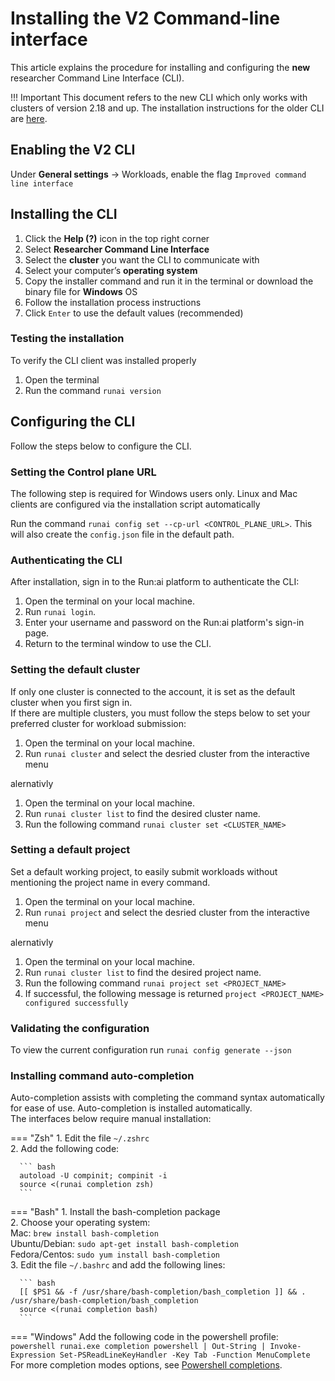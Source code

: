 # Installing the V2 Command-line interface

This article explains the procedure for installing and configuring the __new__ researcher Command Line Interface (CLI). 

!!! Important
      This document refers to the new CLI which only works with clusters of version 2.18 and up. 
      The installation instructions for the older CLI are [here](cli-install.md).



## Enabling the V2 CLI

Under **General settings** → Workloads, enable the flag `Improved command line interface`

## Installing the CLI

1. Click the **Help (?)** icon in the top right corner  
2. Select **Researcher Command Line Interface**  
3. Select the **cluster** you want the CLI to communicate with  
4. Select your computer’s **operating system**  
5. Copy the installer command and run it in the terminal or download the binary file for **Windows** OS
6. Follow the installation process instructions  
7. Click `Enter` to use the default values (recommended)

### Testing the installation

To verify the CLI client was installed properly

1. Open the terminal  
2. Run the command `runai version`

## Configuring the CLI

Follow the steps below to configure the CLI.


### Setting the Control plane URL
The following step is required for Windows users only. Linux and Mac clients are configured via the installation script automatically

Run the command `runai config set --cp-url <CONTROL_PLANE_URL>`. 
This will also create the `config.json` file in the default path.

### Authenticating the CLI

After installation, sign in to the Run:ai platform to authenticate the CLI:

1. Open the terminal on your local machine. 
2. Run `runai login`.
3. Enter your username and password on the Run:ai platform's sign-in page. 
4. Return to the terminal window to use the CLI.

### Setting the default cluster

If only one cluster is connected to the account, it is set as the default cluster when you first sign in.  
 If there are multiple clusters, you must follow the steps below to set your preferred cluster for workload submission:

1. Open the terminal on your local machine.  
2. Run `runai cluster` and select the desried cluster from the interactive menu

alernativly  

1. Open the terminal on your local machine.  
2. Run `runai cluster list` to find the desired cluster name.  
3. Run the following command `runai cluster set <CLUSTER_NAME>`

### Setting a default project

Set a default working project, to easily submit workloads without mentioning the project name in every command.


1. Open the terminal on your local machine.  
2. Run `runai project` and select the desried cluster from the interactive menu

alernativly  

1. Open the terminal on your local machine.  
2. Run `runai cluster list` to find the desired project name.  
3. Run the following command `runai project set <PROJECT_NAME>`  
4. If successful, the following message is returned `project <PROJECT_NAME> configured successfully`  


### Validating the configuration
To view the current configuration run `runai config generate --json`

### Installing command auto-completion

Auto-completion assists with completing the command syntax automatically for ease of use. Auto-completion is installed automatically.  
 The interfaces below require manual installation:

=== "Zsh"
      1. Edit the file `~/.zshrc`  
      2. Add the following code:

      ``` bash
      autoload -U compinit; compinit -i
      source <(runai completion zsh)
      ```

=== "Bash"
      1. Install the bash-completion package  
      2. Choose your operating system:  
         Mac: `brew install bash-completion`  
         Ubuntu/Debian: `sudo apt-get install bash-completion`  
         Fedora/Centos: `sudo yum install bash-completion`  
      3. Edit the file `~/.bashrc` and add the following lines:

      ``` bash
      [[ $PS1 && -f /usr/share/bash-completion/bash_completion ]] && . /usr/share/bash-completion/bash_completion
      source <(runai completion bash)
      ```

=== "Windows"
    Add the following code in the powershell profile:
    ```powershell
    runai.exe completion powershell | Out-String | Invoke-Expression
    Set-PSReadLineKeyHandler -Key Tab -Function MenuComplete
    ```
    For more completion modes options, see [Powershell completions](https://github.com/spf13/cobra/blob/main/site/content/completions/_index.md#powershell-completions).
